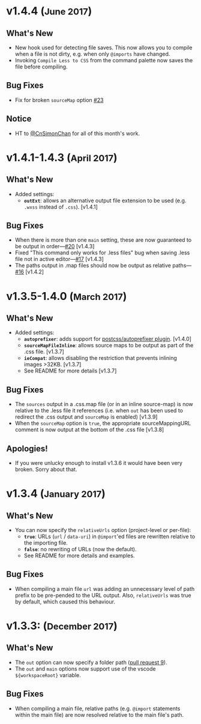 
**v1.4.4** (<small>June 2017</small>)
=============================================

## What's New
 - New hook used for detecting file saves.  This now allows you to compile when a file is not dirty, e.g. when only `@imports` have changed.
 - Invoking `Compile Less to CSS` from the command palette now saves the file before compiling.

## Bug Fixes
 - Fix for broken `sourceMap` option [#23](https://github.com/mrcrowl/vscode-easy-less/issues/23)

## Notice
 - HT to [@CnSimonChan](https://github.com/CnSimonChan) for all of this month's work. 

**v1.4.1-1.4.3** (<small>April 2017</small>)
=============================================

## What's New
 - Added settings:
   - **`outExt`**: allows an alternative output file extension to be used (e.g. `.wxss` instead of `.css`).  [v1.4.1]

## Bug Fixes
 - When there is more than one `main` setting, these are now guaranteed to be output in order&mdash;[#20](https://github.com/mrcrowl/vscode-easy-less/issues/20) [v1.4.3]
 - Fixed "This command only works for .less files" bug when saving .less file not in active editor&mdash;[#17](https://github.com/mrcrowl/vscode-easy-less/issues/17) [v1.4.3]
 - The paths output in .map files should now be output as relative paths&mdash;[#16](https://github.com/mrcrowl/vscode-easy-less/issues/16) [v1.4.2]

**v1.3.5-1.4.0** (<small>March 2017</small>)
=============================================

## What's New
 - Added settings:
   - **`autoprefixer`**: adds support for [postcss/autoprefixer plugin](https://github.com/postcss/autoprefixer).  [v1.4.0]
   - **`sourceMapFileInline`**: allows source maps to be output as part of the .css file.  [v1.3.7]
   - **`ieCompat`**: allows disabling the restriction that prevents inlining images >32KB.  [v1.3.7]
   - See README for more details [v1.3.7]

## Bug Fixes
   - The `sources` output in a .css.map file (or in an inline source-map) is now relative to the .less file it references (i.e. when `out` has been used to redirect the .css output and `sourceMap` is enabled) [v1.3.9]
   - When the `sourceMap` option is `true`, the appropriate sourceMappingURL comment is now output
     at the bottom of the .css file [v1.3.8]

## Apologies!
 - If you were unlucky enough to install v1.3.6 it would have been very broken. Sorry about that.

**v1.3.4** (<small>January 2017</small>)
=============================================

## What's New
 - You can now specify the `relativeUrls` option (project-level or per-file):
   - **`true`**: URLs (`url` / `data-uri`) in `@import`'ed files are rewritten relative to the importing file.
   - **`false`**: no rewriting of URLs  (now the default).
   - See README for more details and examples.

## Bug Fixes
   - When compiling a main file `url` was adding an unnecessary level of path prefix to be pre-pended to the URL output. Also, `relativeUrls` was true by default, which caused this behaviour.

**v1.3.3:** (<small>December 2017</small>)
=============================================

## What's New
 - The `out` option can now specify a folder path ([pull request 9](https://github.com/mrcrowl/vscode-easy-less/pull/9)).
 - The `out` and `main` options now support use of the vscode `${workspaceRoot}` variable.

## Bug Fixes
 - When compiling a main file, relative paths (e.g. `@import` statements within the main file) are now resolved relative to the main file's path.